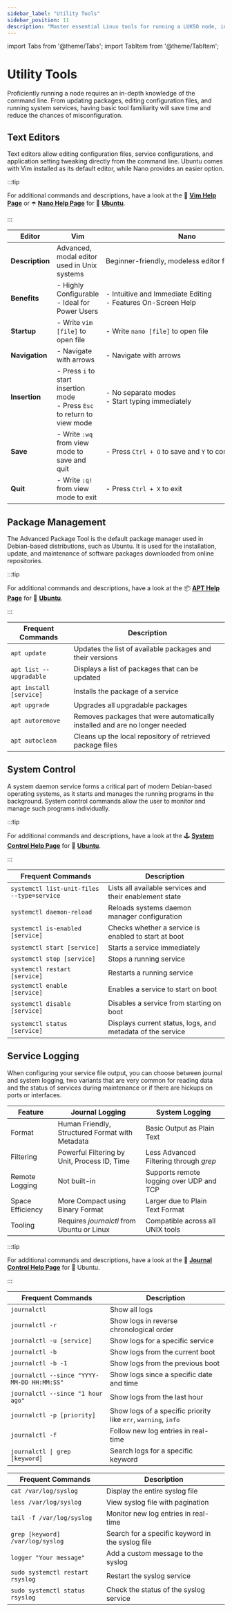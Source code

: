 ```yaml
---
sidebar_label: "Utility Tools"
sidebar_position: 11
description: "Master essential Linux tools for running a LUKSO node, including Vim, Nano, APT package management, systemctl commands, and logging with journalctl."
---
```


import Tabs from '@theme/Tabs';
import TabItem from '@theme/TabItem';

# Utility Tools

Proficiently running a node requires an in-depth knowledge of the command line. From updating packages, editing configuration files, and running system services, having basic tool familiarity will save time and reduce the chances of misconfiguration.

## Text Editors

Text editors allow editing configuration files, service configurations, and application setting tweaking directly from the command line. Ubuntu comes with Vim installed as its default editor, while Nano provides an easier option.

:::tip

For additional commands and descriptions, have a look at the 🐍 [**Vim Help Page**](https://manpages.ubuntu.com/manpages/noble/de/man1/vim.1.html) or ☂️ [**Nano Help Page**](https://manpages.ubuntu.com/manpages/bionic/man1/nano.1.html) for 🔸 [**Ubuntu**](https://ubuntu.com/).

:::

| **Editor**      | **Vim**                                                                        | **Nano**                                                          |
| --------------- | ------------------------------------------------------------------------------ | ----------------------------------------------------------------- |
| **Description** | Advanced, modal editor used in Unix systems                                    | <nobr> Beginner-friendly, modeless editor for quick edits </nobr> |
| **Benefits**    | - Highly Configurable <br/> - Ideal for Power Users                            | - Intuitive and Immediate Editing <br/> - Features On-Screen Help |
| **Startup**     | - Write `vim [file]` to open file                                              | - Write `nano [file]` to open file                                |
| **Navigation**  | - Navigate with arrows                                                         | - Navigate with arrows                                            |
| **Insertion**   | - Press `i` to start insertion mode <br/> - Press `Esc` to return to view mode | - No separate modes <br/> - Start typing immediately              |
| **Save**        | - Write `:wq` from view mode to save and quit                                  | - Press `Ctrl + O` to save and `Y` to confirm                     |
| **Quit**        | - Write `:q!` from view mode to exit                                           | - Press `Ctrl + X` to exit                                        |

## Package Management

The Advanced Package Tool is the default package manager used in Debian-based distributions, such as Ubuntu. It is used for the installation, update, and maintenance of software packages downloaded from online repositories.

:::tip

For additional commands and descriptions, have a look at the 📦 [**APT Help Page**](https://manpages.ubuntu.com/manpages/xenial/man8/apt.8.html) for 🔸 [**Ubuntu**](https://ubuntu.com/).

:::

| Frequent Commands                      | Description                                                                 |
| -------------------------------------- | --------------------------------------------------------------------------- |
| <nobr> `apt update` </nobr>            | Updates the list of available packages and their versions                   |
| <nobr> `apt list --upgradable` </nobr> | Displays a list of packages that can be updated                             |
| <nobr> `apt install [service]` </nobr> | Installs the package of a service                                           |
| <nobr> `apt upgrade` </nobr>           | Upgrades all upgradable packages                                            |
| <nobr> `apt autoremove` </nobr>        | Removes packages that were automatically installed and are no longer needed |
| <nobr> `apt autoclean` </nobr>         | Cleans up the local repository of retrieved package files                   |

## System Control

A system daemon service forms a critical part of modern Debian-based operating systems, as it starts and manages the running programs in the background. System control commands allow the user to monitor and manage such programs individually.

:::tip

For additional commands and descriptions, have a look at the 🕹️ [**System Control Help Page**](https://manpages.ubuntu.com/manpages/trusty/man1/systemctl.1.html) for 🔸 [**Ubuntu**](https://ubuntu.com/).

:::

| Frequent Commands                          | Description                                                |
| ------------------------------------------ | ---------------------------------------------------------- |
| `systemctl list-unit-files --type=service` | Lists all available services and their enablement state    |
| `systemctl daemon-reload`                  | Reloads systems daemon manager configuration               |
| `systemctl is-enabled [service]`           | Checks whether a service is enabled to start at boot       |
| `systemctl start [service]`                | Starts a service immediately                               |
| `systemctl stop [service]`                 | Stops a running service                                    |
| `systemctl restart [service]`              | Restarts a running service                                 |
| `systemctl enable [service]`               | Enables a service to start on boot                         |
| `systemctl disable [service]`              | Disables a service from starting on boot                   |
| `systemctl status [service]`               | Displays current status, logs, and metadata of the service |

## Service Logging

When configuring your service file output, you can choose between journal and system logging, two variants that are very common for reading data and the status of services during maintenance or if there are hickups on ports or interfaces.

| Feature          | Journal Logging                                 | System Logging                           |
| ---------------- | ----------------------------------------------- | ---------------------------------------- |
| Format           | Human Friendly, Structured Format with Metadata | Basic Output as Plain Text               |
| Filtering        | Powerful Filtering by Unit, Process ID, Time    | Less Advanced Filtering through _grep_   |
| Remote Logging   | Not built-in                                    | Supports remote logging over UDP and TCP |
| Space Efficiency | More Compact using Binary Format                | Larger due to Plain Text Format          |
| Tooling          | Requires _journalctl_ from Ubuntu or Linux      | Compatible across all UNIX tools         |

:::tip

For additional commands and descriptions, have a look at the 📰 [**Journal Control Help Page**](https://manpages.ubuntu.com/manpages/focal/man1/journalctl.1.html) for 🔸 Ubuntu.

:::

<Tabs groupId="logging-tool">
  <TabItem value="journal" label="Journal Logging" default>

| Frequent Commands                          | Description                                                    |
| ------------------------------------------ | -------------------------------------------------------------- |
| `journalctl`                               | Show all logs                                                  |
| `journalctl -r`                            | Show logs in reverse chronological order                       |
| `journalctl -u [service]`                  | Show logs for a specific service                               |
| `journalctl -b`                            | Show logs from the current boot                                |
| `journalctl -b -1`                         | Show logs from the previous boot                               |
| `journalctl --since "YYYY-MM-DD HH:MM:SS"` | Show logs since a specific date and time                       |
| `journalctl --since "1 hour ago"`          | Show logs from the last hour                                   |
| `journalctl -p [priority]`                 | Show logs of a specific priority like `err`, `warning`, `info` |
| `journalctl -f`                            | Follow new log entries in real-time                            |
| `journalctl \| grep [keyword]`             | Search logs for a specific keyword                             |

</TabItem> <TabItem value="system" label="System Logging">

| Frequent Commands                | Description                                      |
| -------------------------------- | ------------------------------------------------ |
| `cat /var/log/syslog`            | Display the entire syslog file                   |
| `less /var/log/syslog`           | View syslog file with pagination                 |
| `tail -f /var/log/syslog`        | Monitor new log entries in real-time             |
| `grep [keyword] /var/log/syslog` | Search for a specific keyword in the syslog file |
| `logger "Your message"`          | Add a custom message to the syslog               |
| `sudo systemctl restart rsyslog` | Restart the syslog service                       |
| `sudo systemctl status rsyslog`  | Check the status of the syslog service           |

</TabItem>
</Tabs>
